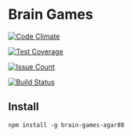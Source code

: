 # Brain Games

[![Code Climate](https://codeclimate.com/github/agar88/project-lvl1-s95/badges/gpa.svg)](https://codeclimate.com/github/agar88/project-lvl1-s95)

[![Test Coverage](https://codeclimate.com/github/agar88/project-lvl1-s95/badges/coverage.svg)](https://codeclimate.com/github/agar88/project-lvl1-s95/coverage)

[![Issue Count](https://codeclimate.com/github/agar88/project-lvl1-s95/badges/issue_count.svg)](https://codeclimate.com/github/agar88/project-lvl1-s95)

[![Build Status](https://travis-ci.org/agar88/project-lvl1-s95.svg?branch=master)](https://travis-ci.org/agar88/project-lvl1-s95)

## Install

`npm install -g brain-games-agar88`
